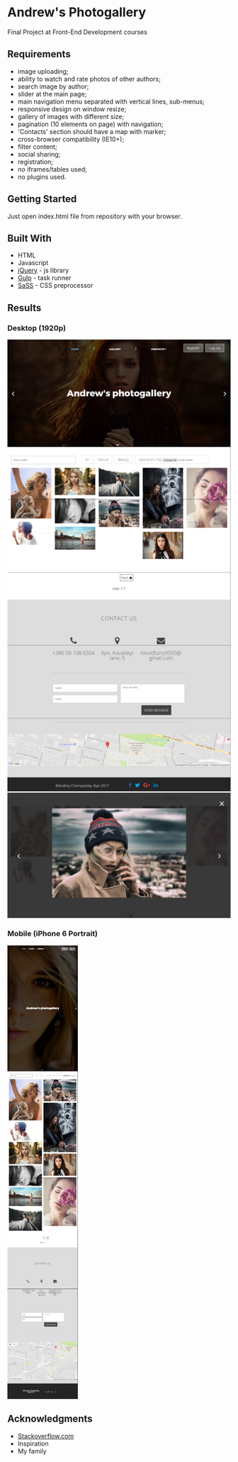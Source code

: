 # Andrew's Photogallery

Final Project at Front-End Development courses

## Requirements 

* image uploading;
* ability to watch and rate photos of other authors;
* search image by author;
* slider at the main page;
* main navigation menu separated with vertical lines, sub-menus;
* responsive design on window resize;
* gallery of images with different size;
* pagination (10 elements on page) with navigation;
* 'Contacts' section should have a map with marker;
* cross-browser compatibility (IE10+);
* filter content;
* social sharing;
* registration;
* no iframes/tables used;
* no plugins used.

## Getting Started

Just open index.html file from repository with your browser.

## Built With

* HTML
* Javascript
* [jQuery](https://jquery.com) - js library
* [Gulp](http://gulpjs.com) - task runner
* [SaSS](http://sass-lang.com/) - CSS preprocessor

## Results

### Desktop (1920p)

![graph](/images/PC.png)
![graph](/images/PC4.png)

### Mobile (iPhone 6 Portrait)

![graph](/images/mobile.png)

## Acknowledgments

* [Stackoverflow.com](https://stackoverflow.com/)
* Inspiration
* My family
